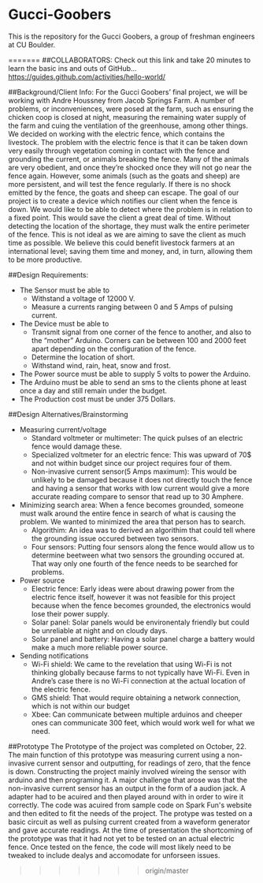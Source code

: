 Gucci-Goobers
=============

This is the repository for the Gucci Goobers, a group of freshman engineers at CU Boulder.

=======
##COLLABORATORS: 
Check out this link and take 20 minutes to learn the basic ins and outs of GitHub...
https://guides.github.com/activities/hello-world/

##Background/Client Info:
  For the Gucci Goobers’ final project, we will be working with Andre Houssney from Jacob Springs Farm. A number of problems, or inconveniences, were posed at the farm, such as ensuring the chicken coop is closed at night, measuring the remaining water supply of the farm and cuing the ventilation of the greenhouse, among other things. We decided on working with the electric fence, which contains the livestock. The problem with the electric fence is that it can be taken down very easily through vegetation coming in contact with the fence and grounding the current, or animals breaking the fence. Many of the animals are very obedient, and once they’re shocked once they will not go near the fence again. However, some animals (such as the goats and sheep) are more persistent, and will test the fence regularly. If there is no shock emitted by the fence, the goats and sheep can escape. The goal of our project is to create a device which notifies our client when the fence is down. We would like to be able to detect where the problem is in relation to a fixed point. This would save the client a great deal of time. Without detecting the location of the shortage, they must walk the entire perimeter of the fence. This is not ideal as we are aiming to save the client as much time as possible. We believe this could benefit livestock farmers at an international level; saving them time and money, and, in turn, allowing them to be more productive.


##Design Requirements:
- The Sensor must be able to 
  - Withstand a voltage of 12000 V.
  - Measure a currents ranging between 0 and 5 Amps of pulsing current.
- The Device must be able to
  - Transmit signal from one corner of the fence to another, and also to the “mother” Arduino. Corners can be between 100 and 2000 feet apart depending on the configuration of the fence.
  - Determine the location of short.
  - Withstand wind, rain, heat, snow and frost.
- The Power source must be able to supply 5 volts to power the Arduino.
- The Arduino must be able to send an sms to the clients phone at least once a day and still remain under the budget.
- The Production cost must be under 375 Dollars.



##Design Alternatives/Brainstorming
- Measuring current/voltage
  - Standard voltmeter or multimeter: The quick pulses of an electric fence would damage these.
  - Specialized voltmeter for an electric fence: This was upward of 70$ and not within budget since our project requires four of them.
  - Non-invasive current sensor(5 Amps maximum): This would be unlikely to be damaged because it does not directly touch the fence and having a sensor that works with low current would give a more accurate reading compare to sensor that read up to 30 Amphere.
- Minimizing search area: When a fence becomes grounded, someone must walk around the entire fence in search of what is causing the problem. We wanted to minimized the area that person has to search.
  - Algorithim: An idea was to derived an algorithim that could tell where the grounding issue occured between two sensors.
  - Four sensors: Putting four sensors along the fence would allow us to determine beetween what two sensors the grounding occured at. That way only one fourth of the fence needs to be searched for problems.
- Power source
  - Electric fence: Early ideas were about drawing power from the electric fence itself, however it was not feasible for this project because when the fence becomes grounded, the electronics would lose their power supply.
  - Solar panel: Solar panels would be environentaly friendly but could be unreliable at night and on cloudy days.
  - Solar panel and battery: Having a solar panel charge a battery would make a much more reliable power source.
- Sending notifications
  - Wi-Fi shield: We came to the revelation that using Wi-Fi is not thinking globally because farms to not typically have Wi-Fi. Even in Andre’s case there is no Wi-Fi connection at the actual location of the electric fence.
  - GMS shield: That would require obtaining a network connection, which is not within our budget
  - Xbee: Can communicate between multiple arduinos and cheeper ones can communicate 300 feet, which would work well for what we need.
  


##Prototype
  The Prototype of the project was completed on October, 22. The main function of this prototype was measuring current using a non-invasive current sensor and outputting, for readings of zero, that the fence is down. Constructing the project mainly involved wireing the sensor with arduino and then programing it. A major challenge that arose was that the non-invasive current sensor has an output in the form of a audion jack. A adapter had to be acuired and then played around with in order to wire it correctly. The code was acuired from sample code on Spark Fun's website and then edited to fit the needs of the project. The protype was tested on a basic circuit as well as pulsing current created from a waveform generator and gave accurate readings. At the time of presentation the shortcoming of the prototype was that it had not yet to be tested on an actual electric fence. Once tested on the fence, the code will most likely need to be tweaked to include dealys and accomodate for unforseen issues.    


>>>>>>> origin/master
